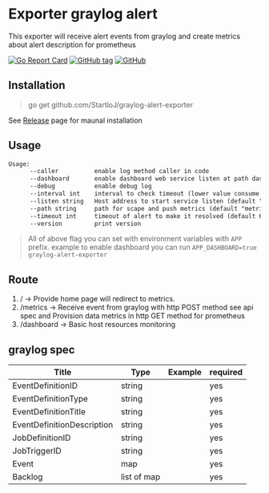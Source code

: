 # Exporter graylog alert

This exporter will receive alert events from graylog and create metrics about alert description for prometheus

[![Go Report Card](https://goreportcard.com/badge/github.com/StartloJ/graylog-alert-exporter)](https://goreportcard.com/report/github.com/StartloJ/graylog-alert-exporter)
[![GitHub tag](https://img.shields.io/github/tag/StartloJ/graylog-alert-exporter.svg)](https://github.com/StartloJ/graylog-alert-exporter/releases/latest)
[![GitHub](https://img.shields.io/github/license/StartloJ/graylog-alert-exporter)](https://github.com/StartloJ/graylog-alert-exporter/blob/main/LICENSE)

## Installation

> go get github.com/StartloJ/graylog-alert-exporter

See [Release](https://github.com/StartloJ/graylog-alert-exporter/releases) page for maunal installation

## Usage

```txt
Usage:
      --caller          enable log method caller in code
      --dashboard       enable dashboard web service listen at path dashboard
      --debug           enable debug log
      --interval int    interval to check timeout (lower value consume more cpu) (default 5)
      --listen string   Host address to start service listen (default "0.0.0.0:9889")
      --path string     path for scape and push metrics (default "metrics")
      --timeout int     timeout of alert to make it resolved (default 60)
      --version         print version
```

> All of above flag you can set with environment variables with `APP` prefix. example to enable dashboard you can run `APP_DASHBOARD=true graylog-alert-exporter`

## Route

1. / -> Provide home page will redirect to metrics.
2. /metrics -> Receive event from graylog with http POST method see api spec and Provision data metrics in http GET method for prometheus
3. /dashboard -> Basic host resources monitoring

## graylog spec

| Title                      | Type        | Example | required |
|----------------------------|-------------|---------|----------|
| EventDefinitionID          | string      |         | yes      |
| EventDefinitionType        | string      |         | yes      |
| EventDefinitionTitle       | string      |         | yes      |
| EventDefinitionDescription | string      |         | yes      |
| JobDefinitionID            | string      |         | yes      |
| JobTriggerID               | string      |         | yes      |
| Event                      | map         |         | yes      |
| Backlog                    | list of map |         | yes      |
